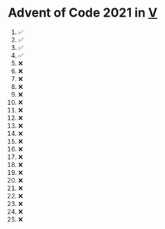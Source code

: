 # Advent of Code 2021 in [V](https://vlang.io/)

1. ✅
2. ✅
3. ✅
4. ✅
5. ❌
6. ❌
7. ❌
8. ❌
9. ❌
10. ❌
11. ❌
12. ❌
13. ❌
14. ❌
15. ❌
16. ❌
17. ❌
18. ❌
19. ❌
20. ❌
21. ❌
22. ❌
23. ❌
24. ❌
25. ❌